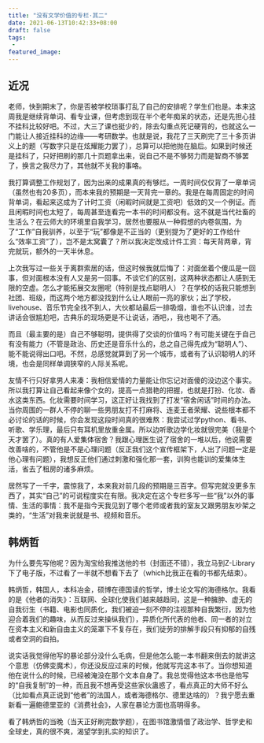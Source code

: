 ```yaml
---
title: "没有文学价值的专栏·其二"
date: 2021-06-13T10:42:33+08:00
draft: false
tags:
 - 
featured_image:
---
```

## 近况
老师，快到期末了，你是否被学校琐事打乱了自己的安排呢？学生们也是。本来这周我是继续背单词、看专业课，但考虑到现在半个老年痴呆的状态，还是先担心挂不挂科比较好吧。不过，大三了课也挺少的，除去勾重点死记硬背的，也就这么一门能让人接近挂科的边缘——考研数学。也就是说，我花了三天刷完了三十多页讲义上的题（写数字只是在炫耀能力罢了），总算可以把他抛在脑后。如果到时候还是挂科了，只好把刷的那几十页题拿出来，说自己不是不够努力而是智商不够罢了，换言之我尽力了，其他就不关我的事咯。

我打算调整工作规划了，因为出来的成果真的有够烂。一周时间仅仅背了一章单词（虽然也有20多页），而本来我的预期是一天背完一章的。我是在每周固定的时间背单词，看起来这成为了计时工资（闲暇时间就是工资吧）低效的又一个例证。而且闲暇时间也太短了，每周甚至连看完一本书的时间都没有。这不就是当代社畜的生活么？在云师大的环境里自我学习，居然也要服从一种假想的内卷氛围，为了“工作”自我驯养，以至于“玩”都像是不正当的（更别提为了更好的工作给什么“效率工资”了），岂不是太窝囊了？所以我决定改成计件工资：每天背两章，背完就玩，额外的一天半休息。

上次我写过一些关于离群索居的话，但这时候我就后悔了：对面坐着个傻瓜是一回事，但对面根本没有人又是另一回事。不谈它们的区别，这两种状态都让人感到无限的空虚。怎么才能拓展交友圈呢（特别是找点聪明人）？在学校的话我只能想到社团、班级，而这两个地方都没找到什么让人眼前一亮的家伙；出了学校，livehouse、音乐节完全找不到人，大伙都站最后一排吸烟，谁也不认识谁，过去讲话会很尴尬吧，古典乐的现场更是不让说话，酒吧，，我也喝不了酒。

而且（最主要的是）自己不够聪明，提供得了交谈的价值吗？有可能关键在于自己有没有能力（不管是政治、历史还是音乐什么的，总之自己得先成为“聪明人”）、能不能说得出口吧。不然，总感觉就算到了另一个城市，或者有了认识聪明人的环境，也会是同样单调狭窄的人际关系呢。

友情不行只好拿男人来凑：我相信爱情的力量能让你忘记对面傻的没边这个事实。所以我打算让自己看起来像个女的，提高一点猎艳的把握，也就是打扮、化妆、香水这类东西。化妆需要时间学习，这正好让我找到了打发“宿舍闲话”时间的办法。当你周围的一群人不停的聊一些男朋友打不打麻将、连麦王者荣耀、说些根本都不必讨论的话的时候，你会发现这段时间真的很难熬：我尝试过学python、看书、听歌、学乐理，最后只有耳机里放重金属。所以边听歌边学化妆就很完美（我是个天才罢了）。真的有人爱集体宿舍？我跟心理医生说了宿舍的一堆以后，他说需要改善啥的，不管他是不是心理问题（反正我们这个宣传框架下，人出了问题一定是他心理有问题），我想反正他们通过刺激和强化那一套，训狗也能训的爱集体生活，省去了租房的诸多麻烦。

居然写了一千字，震惊我了，本来我对前几段的预期是三百字。但写完就没更多东西了，其实“自己”的可说程度实在有限。我决定在这个专栏多写一些“我”以外的事情、生活的事情：我不是指今天我见到了哪个老师或者我的室友又跟男朋友吵架之类的，“生活”对我来说就是书、视频和音乐。
## 韩炳哲
为什么要先写他呢？因为淘宝给我推送他的书（封面还不错），我立马到Z-Library下了电子版，不过看了一半就不想看下去了（which比我正在看的书都先结束）。

韩炳哲，韩国人，本科冶金，硕博在德国读的哲学，博士论文写的海德格尔。我看的是《他者的消失》：互联网、全球化使我们越来越趋同，这是一种臃肿、虚无的自我衍生（书籍、电影也同质化，我们被迫一刻不停的注视那种自我繁衍，因为他迎合着我们的趣味，从而反过来操纵我们），异质化所代表的他者、同一者的对立在资本主义和新自由主义的笼罩下不复存在，我们徒劳的排解手段只有抑郁的自残或者空洞的自拍。

说实话我觉得他写的暴论部分没什么毛病，但是他怎么能一本书翻来倒去的就讲这个意思（仿佛变魔术），你还没反应过来的时候，他就写完这本书了。当你想知道他在说什么的时候，已经被淹没在那个文本自身了。我总觉得他这本书也是他写的“自我复制”的一种，而且我不想再受这些家伙蛊惑了，看点真正的大师不好么（比如看点真正说到“他者”的法国人，或者海德格尔、德里达啥的）？我宁愿去重新看一遍鲍德里亚的《消费社会》，人家在暴论方面也高明得多。

看了韩炳哲的当晚（当天正好刷完数学题），在图书馆激情借了政治学、哲学史和全球史，真的很不爽，渴望学到扎实的知识了。
## 